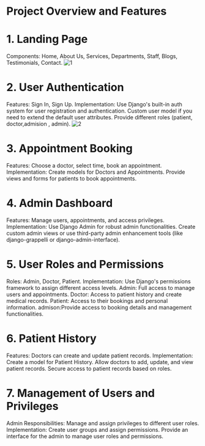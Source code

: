 # Project Overview and Features


# 1. Landing Page
Components: Home, About Us, Services, Departments, Staff, Blogs, Testimonials, Contact.
![1](https://github.com/MohammedHabib123/Django_hospital_Management_System/assets/130642209/189755de-fd03-4376-8979-a235a04db056)





# 2. User Authentication
Features: Sign In, Sign Up.
Implementation:
Use Django's built-in auth system for user registration and authentication.
Custom user model if you need to extend the default user attributes.
Provide different roles (patient, doctor,admision , admin).
![2](https://github.com/MohammedHabib123/Django_hospital_Management_System/assets/130642209/ad287c8a-b641-4fde-86ef-e4b1529823bf)


# 3. Appointment Booking
Features: Choose a doctor, select time, book an appointment.
Implementation:
Create models for Doctors and Appointments.
Provide views and forms for patients to book appointments.



# 4. Admin Dashboard
Features: Manage users, appointments, and access privileges.
Implementation:
Use Django Admin for robust admin functionalities.
Create custom admin views or use third-party admin enhancement tools (like django-grappelli or django-admin-interface).



# 5. User Roles and Permissions
Roles: Admin, Doctor, Patient.
Implementation:
Use Django's permissions framework to assign different access levels.
Admin: Full access to manage users and appointments.
Doctor: Access to patient history and create medical records.
Patient: Access to their bookings and personal information.
admison:Provide access to booking details and management functionalities.


# 6. Patient History
Features: Doctors can create and update patient records.
Implementation:
Create a model for Patient History.
Allow doctors to add, update, and view patient records.
Secure access to patient records based on roles.



# 7. Management of Users and Privileges
Admin Responsibilities: Manage and assign privileges to different user roles.
Implementation:
Create user groups and assign permissions.
Provide an interface for the admin to manage user roles and permissions.
